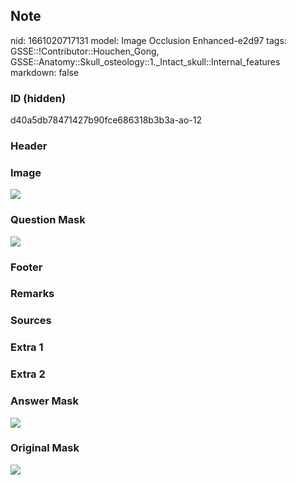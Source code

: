 ## Note
nid: 1661020717131
model: Image Occlusion Enhanced-e2d97
tags: GSSE::!Contributor::Houchen_Gong, GSSE::Anatomy::Skull_osteology::1._Intact_skull::Internal_features
markdown: false

### ID (hidden)
d40a5db78471427b90fce686318b3b3a-ao-12

### Header


### Image
<img src="tmpvk790pp4.png">

### Question Mask
<img src="d40a5db78471427b90fce686318b3b3a-ao-12-Q.svg">

### Footer


### Remarks


### Sources


### Extra 1


### Extra 2


### Answer Mask
<img src="d40a5db78471427b90fce686318b3b3a-ao-12-A.svg">

### Original Mask
<img src="d40a5db78471427b90fce686318b3b3a-ao-O.svg">
